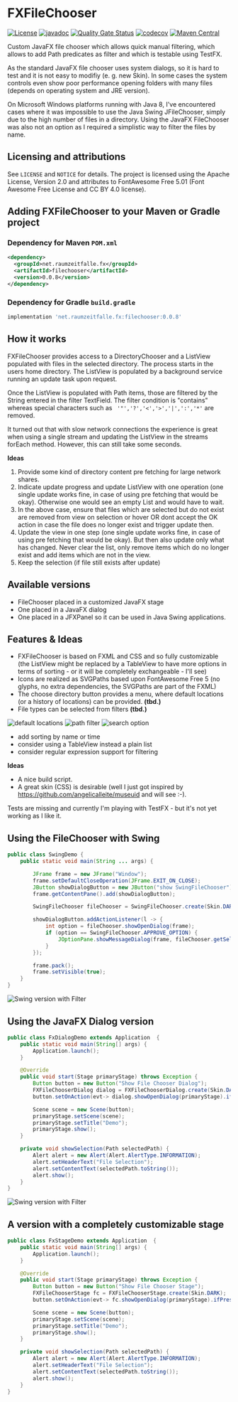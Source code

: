 # FXFileChooser

[![License](https://img.shields.io/badge/License-Apache%202.0-blue.svg)](https://opensource.org/licenses/Apache-2.0) [![javadoc](https://javadoc.io/badge2/net.raumzeitfalle.fx/filechooser/0.0.8/javadoc.svg)](https://javadoc.io/doc/net.raumzeitfalle.fx/filechooser/0.0.8)  [![Quality Gate Status](https://sonarcloud.io/api/project_badges/measure?project=net.raumzeitfalle.fx%3Afilechooser&metric=alert_status)](https://sonarcloud.io/dashboard?id=net.raumzeitfalle.fx%3Afilechooser) [![codecov](https://codecov.io/gh/Oliver-Loeffler/FXFileChooser/branch/master/graph/badge.svg)](https://codecov.io/gh/Oliver-Loeffler/FXFileChooser) [![Maven Central](https://maven-badges.herokuapp.com/maven-central/net.raumzeitfalle.fx/filechooser/badge.svg)](https://maven-badges.herokuapp.com/maven-central/net.raumzeitfalle.fx/filechooser)

Custom JavaFX file chooser which allows quick manual filtering, which allows to add Path predicates as filter and which is testable using TestFX.

As the standard JavaFX file chooser uses system dialogs, so it is hard to test and it is not easy to modifiy (e. g. new Skin). In some cases the system controls even show poor performance opening folders with many files (depends on operating system and JRE version).

On Microsoft Windows platforms running with Java 8, I've encountered cases where it was impossible to use the Java Swing JFileChooser, simply due to the high number of files in a directory. Using the JavaFX FileChooser was also not an option as I required a simplistic way to filter the files by name.

## Licensing and attributions

See `LICENSE` and `NOTICE` for details. The project is licensed using the Apache License, Version 2.0 
and attributes to FontAwesome Free 5.01 (Font Awesome Free License and CC BY 4.0 license).

## Adding FXFileChooser to your Maven or Gradle project

### Dependency for Maven `POM.xml`

```xml
<dependency>
  <groupId>net.raumzeitfalle.fx</groupId>
  <artifactId>filechooser</artifactId>
  <version>0.0.8</version>
</dependency>
```
### Dependency for Gradle `build.gradle`

```Groovy
implementation 'net.raumzeitfalle.fx:filechooser:0.0.8'
```


## How it works

FXFileChooser provides access to a DirectoryChooser and a ListView populated with files in the selected directory. The process starts in the users home directory. The ListView is populated by a background service running an update task upon request. 

Once the ListView is populated with Path items, those are filtered by the String entered in the filter TextField. The filter condition is "contains" whereas special characters such as ` '"','?','<','>','|',':','*'` are removed.

It turned out that with slow network connections the experience is great when using a single stream and updating the ListView in the streams forEach method. However, this can still take some seconds.

**Ideas**
 1. Provide some kind of directory content pre fetching for large network shares. 
 2. Indicate update progress and update ListView with one operation (one single update works fine, in case of using pre fetching that would be okay). Otherwise one would see an empty List and would have to wait.
 3. In the above case, ensure that files which are selected but do not exist are removed from view on selection or hover OR dont accept the OK action in case the file does no longer exist and trigger update then.  
 3. Update the view in one step (one single update works fine, in case of using pre fetching that would be okay). But then also update only what has changed. Never clear the list, only remove items which do no longer exist and add items which are not in the view.
 4. Keep the selection (if file still exists after update)


## Available versions

 * FileChooser placed in a customized JavaFX stage
 * One placed in a JavaFX dialog
 * One placed in a JFXPanel so it can be used in Java Swing applications.


## Features & Ideas
 
 * FXFileChooser is based on FXML and CSS and so fully customizable (the ListView might be replaced by a TableView to have more options in terms of sorting - or it will be completely exchangeable - I'll see)
 * Icons are realized as SVGPaths based upon FontAwesome Free 5 (no glyphs, no extra dependencies, the SVGPaths are part of the FXML)
 * The choose directory button provides a menu, where default locations (or a history of locations) can be provided. **(tbd.)**
 *  File types can be selected from filters **(tbd.)**
 
 ![default locations](pages/DefaultLocationsExample.png) ![path filter](pages/PathFilterExample.png) ![search option](pages/SortingMenuExample.png)
 * add sorting by name or time
 * consider using a TableView instead a plain list
 * consider regular expression support for filtering

**Ideas**
 * A nice build script.
 * A great skin (CSS) is desirable (well I just got inspired by https://github.com/angelicalleite/museuid and will see :-).


Tests are missing and currently I'm playing with TestFX - but it's not yet working as I like it.


## Using the FileChooser with Swing

```java
public class SwingDemo {
    public static void main(String ... args) {

        JFrame frame = new JFrame("Window");
        frame.setDefaultCloseOperation(JFrame.EXIT_ON_CLOSE);
        JButton showDialogButton = new JButton("show SwingFileChooser");
        frame.getContentPane().add(showDialogButton);

        SwingFileChooser fileChooser = SwingFileChooser.create(Skin.DARK);

        showDialogButton.addActionListener(l -> {
            int option = fileChooser.showOpenDialog(frame);
            if (option == SwingFileChooser.APPROVE_OPTION) {
                JOptionPane.showMessageDialog(frame, fileChooser.getSelectedFile().toString());
            }
        });

        frame.pack();
        frame.setVisible(true);
    }
}
```

![Swing version with Filter](pages/OSX_Swing_JFXPanel.png)


## Using the JavaFX Dialog version

```java
public class FxDialogDemo extends Application  {
    public static void main(String[] args) {
        Application.launch();
    }

    @Override
    public void start(Stage primaryStage) throws Exception {
        Button button = new Button("Show File Chooser Dialog");
        FXFileChooserDialog dialog = FXFileChooserDialog.create(Skin.DARK);
        button.setOnAction(evt-> dialog.showOpenDialog(primaryStage).ifPresent(this::showSelection));

        Scene scene = new Scene(button);
        primaryStage.setScene(scene);
        primaryStage.setTitle("Demo");
        primaryStage.show();
    }

    private void showSelection(Path selectedPath) {
        Alert alert = new Alert(Alert.AlertType.INFORMATION);
        alert.setHeaderText("File Selection");
        alert.setContentText(selectedPath.toString());
        alert.show();
    }
}
```


![Swing version with Filter](pages/OSX_JavaFX_Dialog.png)


## A version with a completely customizable stage

```java
public class FxStageDemo extends Application  {
    public static void main(String[] args) {
        Application.launch();
    }

    @Override
    public void start(Stage primaryStage) throws Exception {
        Button button = new Button("Show File Chooser Stage");
        FXFileChooserStage fc = FXFileChooserStage.create(Skin.DARK);
        button.setOnAction(evt-> fc.showOpenDialog(primaryStage).ifPresent(this::showSelection));

        Scene scene = new Scene(button);
        primaryStage.setScene(scene);
        primaryStage.setTitle("Demo");
        primaryStage.show();
    }

    private void showSelection(Path selectedPath) {
        Alert alert = new Alert(Alert.AlertType.INFORMATION);
        alert.setHeaderText("File Selection");
        alert.setContentText(selectedPath.toString());
        alert.show();
    }
}
```

